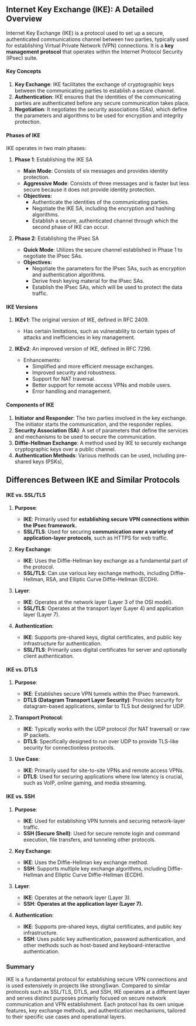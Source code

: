 ## Internet Key Exchange (IKE): A Detailed Overview

Internet Key Exchange (IKE) is a protocol used to set up a secure, authenticated communications channel between two parties, typically used for establishing Virtual Private Network (VPN) connections. It is a **key management protocol** that operates within the Internet Protocol Security (IPsec) suite.

#### Key Concepts

1. **Key Exchange**: IKE facilitates the exchange of cryptographic keys between the communicating parties to establish a secure channel.
2. **Authentication**: IKE ensures that the identities of the communicating parties are authenticated before any secure communication takes place.
3. **Negotiation**: It negotiates the security associations (SAs), which define the parameters and algorithms to be used for encryption and integrity protection.

#### Phases of IKE

IKE operates in two main phases:

1. **Phase 1**: Establishing the IKE SA
   - **Main Mode**: Consists of six messages and provides identity protection.
   - **Aggressive Mode**: Consists of three messages and is faster but less secure because it does not provide identity protection.
   - **Objectives:**
     - Authenticate the identities of the communicating parties.
     - Negotiate the IKE SA, including the encryption and hashing algorithms.
     - Establish a secure, authenticated channel through which the second phase of IKE can occur.

2. **Phase 2**: Establishing the IPsec SA
   - **Quick Mode**: Utilizes the secure channel established in Phase 1 to negotiate the IPsec SAs.
   - **Objectives:**
     - Negotiate the parameters for the IPsec SAs, such as encryption and authentication algorithms.
     - Derive fresh keying material for the IPsec SAs.
     - Establish the IPsec SAs, which will be used to protect the data traffic.

#### IKE Versions

1. **IKEv1**: The original version of IKE, defined in RFC 2409.
   - Has certain limitations, such as vulnerability to certain types of attacks and inefficiencies in key management.

2. **IKEv2**: An improved version of IKE, defined in RFC 7296.
   - Enhancements:
     - Simplified and more efficient message exchanges.
     - Improved security and robustness.
     - Support for NAT traversal.
     - Better support for remote access VPNs and mobile users.
     - Error handling and management.

#### Components of IKE

1. **Initiator and Responder**: The two parties involved in the key exchange. The initiator starts the communication, and the responder replies.
2. **Security Association (SA)**: A set of parameters that define the services and mechanisms to be used to secure the communication.
3. **Diffie-Hellman Exchange**: A method used by IKE to securely exchange cryptographic keys over a public channel.
4. **Authentication Methods**: Various methods can be used, including pre-shared keys (PSKs),

## Differences Between IKE and Similar Protocols

#### IKE vs. SSL/TLS

1. **Purpose**:
   - **IKE**: Primarily used for **establishing secure VPN connections within the IPsec framework.**
   - **SSL/TLS**: Used for securing **communication over a variety of application-layer protocols**, such as HTTPS for web traffic.

2. **Key Exchange**:
   - **IKE**: Uses the Diffie-Hellman key exchange as a fundamental part of the protocol.
   - **SSL/TLS**: Can use various key exchange methods, including Diffie-Hellman, RSA, and Elliptic Curve Diffie-Hellman (ECDH).

3. **Layer**:
   - **IKE**: Operates at the network layer (Layer 3 of the OSI model).
   - **SSL/TLS**: Operates at the transport layer (Layer 4) and application layer (Layer 7).

4. **Authentication**:
   - **IKE**: Supports pre-shared keys, digital certificates, and public key infrastructure for authentication.
   - **SSL/TLS**: Primarily uses digital certificates for server and optionally client authentication.

#### IKE vs. DTLS

1. **Purpose**:
   - **IKE**: Establishes secure VPN tunnels within the IPsec framework.
   - **DTLS (Datagram Transport Layer Security)**: Provides security for datagram-based applications, similar to TLS but designed for UDP.

2. **Transport Protocol**:
   - **IKE**: Typically works with the UDP protocol (for NAT traversal) or raw IP packets.
   - **DTLS**: Specifically designed to run over UDP to provide TLS-like security for connectionless protocols.

3. **Use Case**:
   - **IKE**: Primarily used for site-to-site VPNs and remote access VPNs.
   - **DTLS**: Used for securing applications where low latency is crucial, such as VoIP, online gaming, and media streaming.

#### IKE vs. SSH

1. **Purpose**:
   - **IKE**: Used for establishing VPN tunnels and securing network-layer traffic.
   - **SSH (Secure Shell)**: Used for secure remote login and command execution, file transfers, and tunneling other protocols.

2. **Key Exchange**:
   - **IKE**: Uses the Diffie-Hellman key exchange method.
   - **SSH**: Supports multiple key exchange algorithms, including Diffie-Hellman and Elliptic Curve Diffie-Hellman (ECDH).

3. **Layer**:
   - **IKE**: Operates at the network layer (Layer 3).
   - **SSH**: **Operates at the application layer (Layer 7).**

4. **Authentication**:
   - **IKE**: Supports pre-shared keys, digital certificates, and public key infrastructure.
   - **SSH**: Uses public key authentication, password authentication, and other methods such as host-based and keyboard-interactive authentication.

### Summary

IKE is a fundamental protocol for establishing secure VPN connections and is used extensively in projects like strongSwan. Compared to similar protocols such as SSL/TLS, DTLS, and SSH, IKE operates at a different layer and serves distinct purposes primarily focused on secure network communication and VPN establishment. Each protocol has its own unique features, key exchange methods, and authentication mechanisms, tailored to their specific use cases and operational layers.